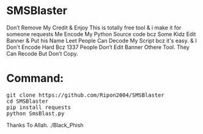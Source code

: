 # SMSBlaster
Don’t Remove My Credit &amp; Enjoy
This is totally free tool & i make it for someone requests
Me Encode My Python Source code bcz Some Kidz Edit Banner & Put his Name
Leet People Can Decode My Script bcz it's easy. & I Don't Encode Hard Bcz 1337 People 
Don’t Edit Banner Othere Tool. They Can Recode But Don’t Copy.         

# Command:
<pre>
git clone https://github.com/Ripon2004/SMSBlaster
cd SMSBlaster
pip install requests
python SmsBlast.py
</pre>

Thanks To Allah.
./Black_Phish

